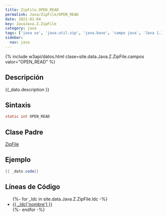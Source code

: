 ```yaml
---
title: ZipFile.OPEN_READ
permalink: Java/ZipFile/OPEN_READ
date: 2021-01-04
key: JavaJava.Z.ZipFile
category: java
tags: ['java se', 'java.util.zip', 'java.base', 'campo java', 'Java 1.1']
sidebar: 
  nav: java
---
```


{% include w3api/datos.html clase=site.data.Java.Z.ZipFile.campos valor="OPEN_READ" %}

## Descripción
{{_dato.description }}

## Sintaxis
~~~java
static int OPEN_READ
~~~

## Clase Padre
[ZipFile](/Java/ZipFile/)

## Ejemplo
~~~java
{{ _dato.code}}
~~~

## Líneas de Código
<ul>
{%- for _ldc in site.data.Java.Z.ZipFile.ldc -%}
   <li>
       <a href="{{_ldc['url'] }}">{{ _ldc['nombre'] }}</a>
   </li>
{%- endfor -%}
</ul>
